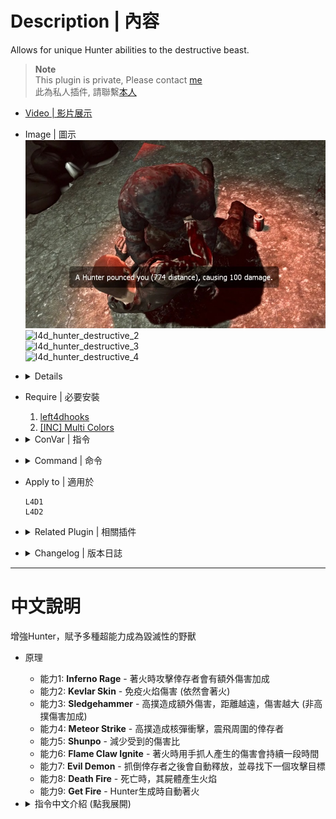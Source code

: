 # Description | 內容
Allows for unique Hunter abilities to the destructive beast.

> __Note__ <br/>
This plugin is private, Please contact [me](https://github.com/fbef0102/Game-Private_Plugin#私人插件列表-private-plugins-list)<br/>
此為私人插件, 請聯繫[本人](https://github.com/fbef0102/Game-Private_Plugin#私人插件列表-private-plugins-list)

* [Video | 影片展示](https://youtu.be/Sh11NlYvd0k)

* Image | 圖示
	<br/>![l4d_hunter_destructive_1](image/l4d_hunter_destructive_1.jpg)
	<br/>![l4d_hunter_destructive_2](image/l4d_hunter_destructive_2.gif)
	<br/>![l4d_hunter_destructive_3](image/l4d_hunter_destructive_3.gif)
	<br/>![l4d_hunter_destructive_4](image/l4d_hunter_destructive_4.gif)

* <details><summary>Details</summary>

	* <b>Inferno Rage ability</b> - Adds extra damage to survivors when Hunter is on fire
	* <b>Kevlar Skin ability</b> - Allows the Hunter to be immune to fire damage. (Still get fire)
	* <b>Sledgehammer ability</b> - Hunter can inflict extra damage to survivors based on the distance of the pounce
	* <b>Meteor Strike ability</b> - High pounces create meteor strike, inflict extra damage and send nearby survivors flying.
	* <b>Shunpo ability</b> - Hunter takes damage he will increase his evasiveness and reduce damage taken.
	* <b>Flame Claw Ignite ability</b> - Allows the Hunter to ignite Survivors with claw while on fire.
	* <b>Evil Demon ability</b> - after hunter pounce a survivor to incapacitated, he will release and search next target.
	* <b>Death Fire ability</b> - create fire where the hunter dies.
	* <b>Get Fire ability</b> - Hunter would get fire automatically when spawn
</details>

* Require | 必要安裝
	1. [left4dhooks](https://forums.alliedmods.net/showthread.php?t=321696)
	2. [[INC] Multi Colors](https://github.com/fbef0102/L4D1_2-Plugins/releases/tag/Multi-Colors)

* <details><summary>ConVar | 指令</summary>

	* cfg/sourcemod/l4d_hunter_destructive.cfg
		```php
		// If 1, Enables Inferno Rage ability, adds extra damage to survivors when Hunter is on fire.
		l4d_hunter_destructive_infernorage_enable "1"

		// Amount of extra damage caused by Inferno Rage.
		l4d_hunter_destructive_infernorage_damage "2.0"

		// If 1, Enables Kevlar Skin ability, allows the Hunter to be immune to fire damage. (Still get fire)
		l4d_hunter_destructive_kevlar_skin_enable "1"

		// If 1, Enables Sledgehammer ability, the Hunter can inflict extra damage to survivors based on the distance of the pounce.
		l4d_hunter_destructive_sledgehammer_enable "1"

		// Maximum amount of damage the Sledgehammer will cause. (Should be Survivor health max).
		l4d_hunter_destructive_sledgehammer_max_damage "100.0"

		// Amount to multiply the damage dealt from Sledgehammer.
		l4d_hunter_destructive_sledgehammer_multiplier "1.0"

		// If 1, Enables meteor strike ability, the high pounces create meteor strike, inflict extra damage and send nearby survivors flying.
		l4d_hunter_destructive_meteor_enable "1"

		// Hunter Pounce Distance needed to trigger meteor strike.
		l4d_hunter_destructive_meteor_distance "750.0"

		// Hunter meteor strike range.
		l4d_hunter_destructive_meteor_range "200.0"

		// Damage caused by meteor strike.
		l4d_hunter_destructive_meteor_damage "8.0"

		// (L4D2) How much force is applied to the survivor due to meteor strike.
		l4d_hunter_destructive_meteor_power "300.0"

		// (L4D2) Vertical force multiplier due to meteor strike.
		l4d_hunter_destructive_meteor_vertical_mult "1.5"

		// If 1, Enables Shunpo ability, a Hunter takes damage he will increase his evasiveness and reduce damage taken.
		l4d_hunter_destructive_shunpo_enable "1"

		// If 1, active the ability Shunpo only when hunter is on fire
		l4d_hunter_destructive_shunpo_when_onfire "1"

		// Percent of damage the Hunter avoids while using Shunpo.
		l4d_hunter_destructive_shunpo_amount "0.8"

		// Amount of time until the next Shunpo can be activated.
		l4d_hunter_destructive_shunpo_cooldown "3.0"

		// How long the Hunter is able to keep the Shunpo ability active. (0=Always active Shunpo)
		l4d_hunter_destructive_shunpo_duration "4.0"

		// If 1, Enables Flame Claw Ignite ability, allows the Hunter to ignite Survivors with claw while on fire.
		l4d_hunter_destructive_flameclaw_enable "1"

		// Chance that the Flame Claw will ignite a Survivor. (100 = 100%).
		l4d_hunter_destructive_flameclaw_chance "100"

		// For how many seconds will the Survivor remain ignited.
		l4d_hunter_destructive_flameclaw_duration "4"

		// How much damage is by the flames each second.
		l4d_hunter_destructive_flameclaw_damage "2"

		// If 1, Enables the Evil Demon ability, after hunter pounce a survivor to incapacitated, he will release and search next target.
		l4d_hunter_destructive_evil_enable "1"

		// If 1, Enables Death Fire ability, create fire where the hunter dies.
		l4d_hunter_destructive_deathfire_enable "1"

		// Chance that the fire will be created when the hunter dies. (100 = 100%).
		l4d_hunter_destructive_deathfire_chance "60"

		// If 1, Hunter would get fire automatically when spawn
		l4d_hunter_destructive_autofire_enable "1"

		// Chance that the fire will be created when the hunter dies. (100 = 100%).
		l4d_hunter_destructive_autofire_chance "60"
		```
</details>

* <details><summary>Command | 命令</summary>

	None
</details>

* Apply to | 適用於
	```
	L4D1
	L4D2
	```

* <details><summary>Related Plugin | 相關插件</summary>

	1. [pounceannounce](https://github.com/fbef0102/L4D1_2-Plugins/tree/master/pounceannounce): Announces hunter pounces to the entire server
		> 顯示Hunter造成的高撲傷害與高撲距離
	2. [l4d_infected_speed_boost](/Plugin_插件/Special_Infected_特感/l4d_infected_speed_boost): L4D1/2 infected get speed boost while duck or climbing the ladder
		> 特感在爬梯或蹲下期間自動加速移動
</details>

* <details><summary>Changelog | 版本日誌</summary>

	```php
	//Mortiegama @ 2014-2014
	//HarryPotter @ 2023
	```
	* v1.2h (2023-9-21)
		* Fix "Kevlar Skin ability" not working

	* v1.1h (2023-4-30)
		* New abilitity "Auto Fire": Hunter would get fire automatically when spawn

	* v1.0h (2023-3-24)
		* Remake code, convert code to latest syntax
		* Fix warnings when compiling on SourceMod 1.11.
		* Optimize code and improve performance
		* Delete ability "Bile Feet", "Bile Pimple", "Bile Throw", "Explosive Diarrhea".
		* Add two abilitites
			* Meteor Strike ability: the high pounces create meteor strike, inflict extra damage and send nearby survivors flying.
			* Death Fire ability: create fire where the hunter dies.
		* Rename some cvars
		* Correct melee damage when enable Shunpo ability
		* Replace Gamedata with left4dhooks
	* v1.1
		* [Original Plugin by Mortiegama](https://forums.alliedmods.net/showthread.php?t=239492)
</details>

- - - -
# 中文說明
增強Hunter，賦予多種超能力成為毀滅性的野獸

* 原理
	* 能力1: <b>Inferno Rage</b> - 著火時攻擊倖存者會有額外傷害加成
	* 能力2: <b>Kevlar Skin</b> - 免疫火焰傷害 (依然會著火)
	* 能力3: <b>Sledgehammer</b> - 高撲造成額外傷害，距離越遠，傷害越大 (非高撲傷害加成)
	* 能力4: <b>Meteor Strike</b> - 高撲造成核彈衝擊，震飛周圍的倖存者
	* 能力5: <b>Shunpo</b> - 減少受到的傷害比
	* 能力6: <b>Flame Claw Ignite</b> - 著火時用手抓人產生的傷害會持續一段時間
	* 能力7: <b>Evil Demon</b> - 抓倒倖存者之後會自動釋放，並尋找下一個攻擊目標
	* 能力8: <b>Death Fire</b> - 死亡時，其屍體產生火焰
	* 能力9: <b>Get Fire</b> - Hunter生成時自動著火

* <details><summary>指令中文介紹 (點我展開)</summary>

	* cfg/sourcemod/l4d_hunter_destructive.cfg
		```php
		// 為1時，啟用 "Inferno Rage" 能力，著火時攻擊倖存者會有額外傷害加成
		l4d_hunter_destructive_infernorage_enable "1"

		// (Inferno Rage 能力) 額外傷害值
		l4d_hunter_destructive_infernorage_damage "2.0"

		// 為1時，啟用 "Kevlar Skin" 能力，免疫火焰傷害 (依然會著火)
		l4d_hunter_destructive_kevlar_skin_enable "1"

		// 為1時，啟用 "Sledgehammer" 能力，高撲造成額外傷害，距離越遠，傷害越大 (非高撲傷害加成)
		l4d_hunter_destructive_sledgehammer_enable "1"

		// (Sledgehammer 能力) 最大高撲傷害.
		l4d_hunter_destructive_sledgehammer_max_damage "100.0"

		// (Sledgehammer 能力) 高撲傷害倍數.
		l4d_hunter_destructive_sledgehammer_multiplier "1.0"

		// 為1時，啟用 "Meteor Strike" 能力，高撲造成核彈衝擊，震飛周圍的倖存者
		l4d_hunter_destructive_meteor_enable "1"

		// (Meteor Strike 能力) Hunter 高撲超過此距離，才會觸發核彈衝擊
		l4d_hunter_destructive_meteor_distance "750.0"

		// (Meteor Strike 能力) 核彈衝擊的範圍
		l4d_hunter_destructive_meteor_range "200.0"

		// (Meteor Strike 能力) 核彈傷害
		l4d_hunter_destructive_meteor_damage "8.0"

		// (L4D2) (Meteor Strike 能力) 核彈衝擊力道
		l4d_hunter_destructive_meteor_power "300.0"

		// (L4D2) (Meteor Strike 能力) 核彈衝擊力道倍數
		l4d_hunter_destructive_meteor_vertical_mult "1.5"

		// 為1時，啟用 "Shunpo" 能力，減少受到的傷害比
		l4d_hunter_destructive_shunpo_enable "1"

		// (Shunpo 能力) 為1時，Hunter著火時才會減少受到的傷害
		l4d_hunter_destructive_shunpo_when_onfire "1"

		// (Shunpo 能力) 減傷比 (0.0 = 無傷)
		l4d_hunter_destructive_shunpo_amount "0.8"

		// (Shunpo 能力) CD冷卻時間
		l4d_hunter_destructive_shunpo_cooldown "3.0"

		// (Shunpo 能力) 減傷持續時間 (0=無CD冷卻時間，永遠減傷)
		l4d_hunter_destructive_shunpo_duration "4.0"

		// 為1時，啟用 "Flame Claw Ignite" 能力，著火時用手抓人產生的傷害會持續一段時間
		l4d_hunter_destructive_flameclaw_enable "1"

		// (Flame Claw Ignite 能力) 發動機率 (100 = 100%).
		l4d_hunter_destructive_flameclaw_chance "100"

		// (Flame Claw Ignite 能力) 傷害持續時間
		l4d_hunter_destructive_flameclaw_duration "4"

		// (Flame Claw Ignite 能力) 每秒造成的傷害值
		l4d_hunter_destructive_flameclaw_damage "2"

		// 為1時，啟用 "Evil Demon" 能力，抓倒倖存者之後會自動釋放，並尋找下一個攻擊目標
		l4d_hunter_destructive_evil_enable "1"

		// 為1時，啟用 "Death Fire" 能力，死亡時，其屍體產生火焰
		l4d_hunter_destructive_deathfire_enable "1"

		// (Death Fire 能力) 發動機率 (100 = 100%).
		l4d_hunter_destructive_deathfire_chance "60"

		// 為1時，啟用 "Get Fire" 能力，Hunter生成時自動著火
		l4d_hunter_destructive_autofire_enable "1"

		// (Get Fire 能力) 發動機率 (100 = 100%).
		l4d_hunter_destructive_autofire_chance "60"
		```
</details>